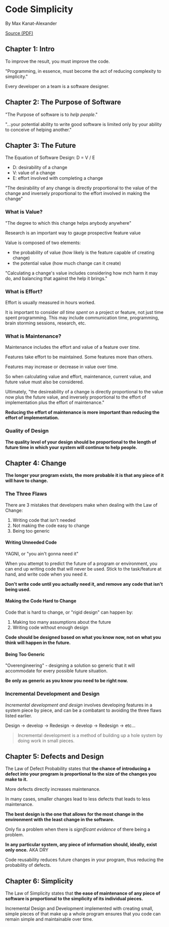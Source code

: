 # Code Simplicity

By Max Kanat-Alexander

[Source (PDF)](https://www.codesimplicity.com/wp-content/uploads/2022/05/CodeSimplicity.pdf)

## Chapter 1: Intro

To improve the result, you must improve the code.

"Programming, in essence, must become the act of reducing complexity to simplicity."

Every developer on a team is a software designer.

## Chapter 2: The Purpose of Software

"The Purpose of software is to _help people_."

"...your potential ability to write good software is limited only by your ability to conceive of helping another."

## Chapter 3: The Future

The Equation of Software Design: D = V / E

- D: desirability of a change
- V: value of a change
- E: effort involved with completing a change

"The desirability of any change is directly proportional to the value of the
change and inversely proportional to the effort involved in making the
change"

### What is Value?

"The degree to which this change helps anybody anywhere"

Research is an important way to gauge prospective feature value

Value is composed of two elements:

- the probability of value (how likely is the feature capable of creating change)
- the potential value (how much change can it create)

"Calculating a change's value includes considering how mch harm it may do, and balancing that against the help it brings."

### What is Effort?

Effort is usually measured in hours worked.

It is important to consider _all time spent_ on a project or feature, not just time spent programming. This may include communication time, programming, brain storming sessions, research, etc.

### What is Maintenance?

Maintenance includes the effort and value of a feature over _time_.

Features take effort to be maintained. Some features more than others.

Features may increase or decrease in value over time.

So when calculating value and effort, maintenance, current value, and future value must also be considered.

Ultimately, "the desireability of a change is directly proportional to the value now plus the future value, and inversely proportional to the effort of implementation plus the effort of maintenance."

**Reducing the effort of maintenance is more important than reducing the effort of implementation.**

### Quality of Design

**The quality level of your design should be proportional to the length of future time in which your system will continue to help people.**

## Chapter 4: Change

**The longer your program exists, the more probable it is that any piece of it will have to change.**

### The Three Flaws

There are 3 mistakes that developers make when dealing with the Law of Change:

1. Writing code that isn't needed
2. Not making the code easy to change
3. Being too generic

#### Writing Unneeded Code

YAGNI, or "you ain't gonna need it"

When you attempt to predict the future of a program or environment, you can end up writing code that will never be used. Stick to the task/feature at hand, and write code when you need it.

**Don't write code until you actually need it, and remove any code that isn't being used.**

#### Making the Code Hard to Change

Code that is hard to change, or "rigid design" can happen by:

1. Making too many assumptions about the future
2. Writing code without enough design

**Code should be designed based on what you know now, not on what you think will happen in the future.**

#### Being Too Generic

"Overengineering" - designing a solution so generic that it will accommodate for every possible future situation.

**Be only as generic as you know you need to be right now.**

### Incremental Development and Design

_Incremental development and design_ involves developing features in a system piece by piece, and can be a combatant to avoiding the three flaws listed earlier.

Design -> develop -> Redesign -> develop -> Redesign -> etc...

> Incremental development is a method of building up a hole system by doing work in small pieces.

## Chapter 5: Defects and Design

The Law of Defect Probability states that **the chance of introducing a defect into your program is proportional to the size of the changes you make to it.**

More defects directly increases maintenance.

In many cases, smaller changes lead to less defects that leads to less maintenance.

**The best design is the one that allows for the most change in the environment with the least change in the software.**

Only fix a problem when there is _significant evidence_ of there being a problem.

**In any particular system, any piece of information should, ideally, exist only once.** AKA DRY

Code reusability reduces future changes in your program, thus reducing the probability of defects.

## Chapter 6: Simplicity

The Law of Simplicity states that **the ease of maintenance of any piece of software is proportional to the simplicity of its individual pieces.**

Incremental Design and Development implemented with creating small, simple pieces of that make up a whole program ensures that you code can remain simple and maintainable over time.

